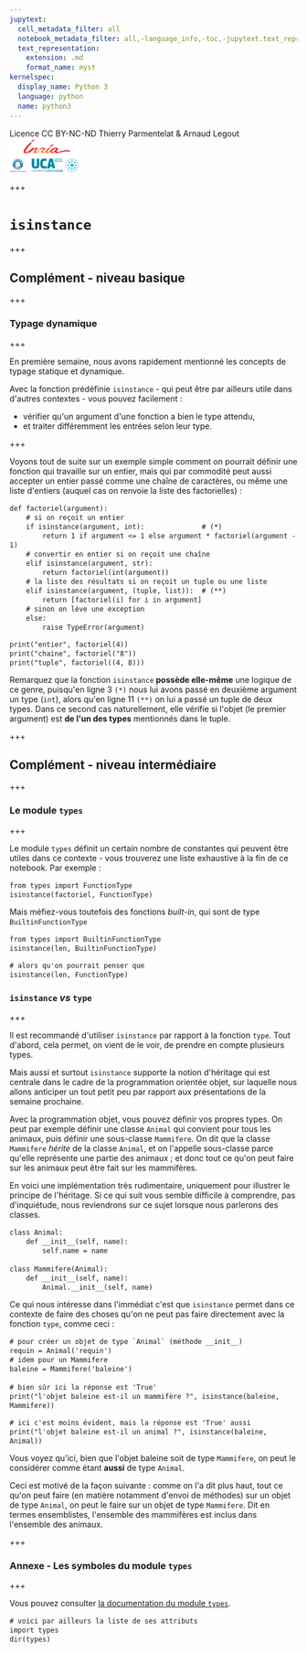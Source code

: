 ```yaml
---
jupytext:
  cell_metadata_filter: all
  notebook_metadata_filter: all,-language_info,-toc,-jupytext.text_representation.jupytext_version,-jupytext.text_representation.format_version
  text_representation:
    extension: .md
    format_name: myst
kernelspec:
  display_name: Python 3
  language: python
  name: python3
---
```


<div class="licence">
<span>Licence CC BY-NC-ND</span>
<span>Thierry Parmentelat &amp; Arnaud Legout</span>
<span><img src="media/both-logos-small-alpha.png" /></span>
</div>

+++

# `isinstance`

+++

## Complément - niveau basique

+++

### Typage dynamique

+++

En première semaine, nous avons rapidement mentionné les concepts de typage statique et dynamique.

Avec la fonction prédéfinie `isinstance` - qui peut être par ailleurs utile dans d'autres contextes - vous pouvez facilement :

 * vérifier qu'un argument d'une fonction a bien le type attendu,
 * et traiter différemment les entrées selon leur type.

+++

Voyons tout de suite sur un exemple simple comment on pourrait définir une fonction qui travaille sur un entier, mais qui par commodité peut aussi accepter un entier passé comme une chaîne de caractères, ou même une liste d'entiers (auquel cas on renvoie la liste des factorielles) :

```{code-cell}
def factoriel(argument):
    # si on reçoit un entier
    if isinstance(argument, int):              # (*)
        return 1 if argument <= 1 else argument * factoriel(argument - 1)
    # convertir en entier si on reçoit une chaîne
    elif isinstance(argument, str):
        return factoriel(int(argument))
    # la liste des résultats si on reçoit un tuple ou une liste 
    elif isinstance(argument, (tuple, list)):  # (**)
        return [factoriel(i) for i in argument]
    # sinon on lève une exception
    else:
        raise TypeError(argument)
```

```{code-cell}
print("entier", factoriel(4))
print("chaine", factoriel("8"))
print("tuple", factoriel((4, 8)))
```

Remarquez que la fonction `isinstance` **possède elle-même** une logique de ce genre, puisqu'en ligne 3 `(*)` nous lui avons passé en deuxième argument un type (`int`), alors qu'en ligne 11  `(**)` on lui a passé un tuple de deux types. Dans ce second cas naturellement, elle vérifie si l'objet (le premier argument) est **de l'un des types** mentionnés dans le tuple.

+++

## Complément - niveau intermédiaire

+++

### Le module `types`

+++

Le module `types` définit un certain nombre de constantes qui peuvent être utiles dans ce contexte - vous trouverez une liste exhaustive à la fin de ce notebook. Par exemple :

```{code-cell}
from types import FunctionType
isinstance(factoriel, FunctionType)
```

Mais méfiez-vous toutefois des fonctions *built-in*, qui sont de type `BuiltinFunctionType`

```{code-cell}
from types import BuiltinFunctionType
isinstance(len, BuiltinFunctionType)
```

```{code-cell}
# alors qu'on pourrait penser que
isinstance(len, FunctionType)
```

### `isinstance` *vs* `type`

+++

Il est recommandé d'utiliser `isinstance` par rapport à la fonction `type`. Tout d'abord, cela permet, on vient de le voir, de prendre en compte plusieurs types. 

Mais aussi et surtout `isinstance` supporte la notion d'héritage qui est centrale dans le cadre de la programmation orientée objet, sur laquelle nous allons anticiper un tout petit peu par rapport aux présentations de la semaine prochaine. 

Avec la programmation objet, vous pouvez définir vos propres types. On peut par exemple définir une classe `Animal` qui convient pour tous les animaux, puis définir une sous-classe `Mammifere`. On dit que la classe `Mammifere` *hérite* de la classe `Animal`, et on l'appelle sous-classe parce qu'elle représente une partie des animaux ; et donc tout ce qu'on peut faire sur les animaux peut être fait sur les mammifères.

En voici une implémentation très rudimentaire, uniquement pour illustrer le principe de l'héritage. Si ce qui suit vous semble difficile à comprendre, pas d'inquiétude, nous reviendrons sur ce sujet lorsque nous parlerons des classes.

```{code-cell}
class Animal:
    def __init__(self, name):
        self.name = name

class Mammifere(Animal):
    def __init__(self, name):
        Animal.__init__(self, name)
```

Ce qui nous intéresse dans l'immédiat c'est que `isinstance` permet dans ce contexte de faire des choses qu'on ne peut pas faire directement avec la fonction `type`, comme ceci :

```{code-cell}
# pour créer un objet de type `Animal` (méthode __init__)
requin = Animal('requin')
# idem pour un Mammifere
baleine = Mammifere('baleine')

# bien sûr ici la réponse est 'True'
print("l'objet baleine est-il un mammifère ?", isinstance(baleine, Mammifere))
```

```{code-cell}
# ici c'est moins évident, mais la réponse est 'True' aussi
print("l'objet baleine est-il un animal ?", isinstance(baleine, Animal))
```

Vous voyez qu'ici, bien que l'objet baleine soit de type `Mammifere`, on peut le considérer comme étant **aussi** de type `Animal`. 

Ceci est motivé de la façon suivante : comme on l'a dit plus haut, tout ce qu'on peut faire (en matière notamment d'envoi de méthodes) sur un objet de type `Animal`, on peut le faire sur un objet de type `Mammifere`. Dit en termes ensemblistes, l'ensemble des mammifères est inclus dans l'ensemble des animaux.

+++

### Annexe - Les symboles du module `types`

+++

Vous pouvez consulter [la documentation du module `types`](https://docs.python.org/3/library/types.html).

```{code-cell}
# voici par ailleurs la liste de ses attributs
import types 
dir(types)
```
